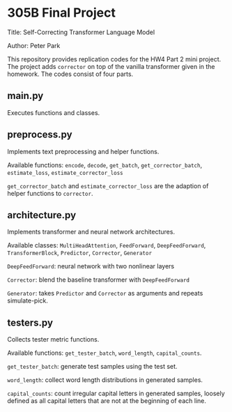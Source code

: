 # 305B Final Project
Title: Self-Correcting Transformer Language Model

Author: Peter Park

This repository provides replication codes for the HW4 Part 2 mini project. The project adds `corrector` on top of the vanilla transformer given in the homework. The codes consist of four parts.

## main.py
Executes functions and classes.

## preprocess.py
Implements text preprocessing and helper functions.

Available functions: `encode`, `decode`, `get_batch`, `get_corrector_batch`, `estimate_loss`, `estimate_corrector_loss`

`get_corrector_batch` and `estimate_corrector_loss` are the adaption of helper functions to `corrector`.

## architecture.py
Implements transformer and neural network architectures.

Available classes: `MultiHeadAttention`, `FeedForward`, `DeepFeedForward`, `TransformerBlock`, `Predictor`, `Corrector`, `Generator`

`DeepFeedForward`: neural network with two nonlinear layers

`Corrector`: blend the baseline transformer with `DeepFeedForward`

`Generator`: takes `Predictor` and `Corrector` as arguments and repeats simulate-pick.

## testers.py
Collects tester metric functions. 

Available functions: `get_tester_batch`, `word_length`, `capital_counts`.

`get_tester_batch`: generate test samples using the test set.

`word_length`: collect word length distributions in generated samples.

`capital_counts`: count irregular capital letters in generated samples, loosely defined as all capital letters that are not at the beginning of each line.
